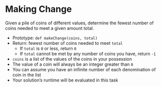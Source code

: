 # Making Change
Given a pile of coins of different values, determine the fewest number of coins needed to meet a given amount total.
* Prototype: `def makeChange(coins, total)`
* Return: fewest number of coins needed to meet `total`
    * If `total` is `0` or less, return `0`
    * If `total` cannot be met by any number of coins you have, return `-1`
* `coins` is a list of the values of the coins in your possession 
* The value of a coin will always be an integer greater than `0` 
* You can assume you have an infinite number of each denomination of coin in the list 
* Your solution’s runtime will be evaluated in this task
